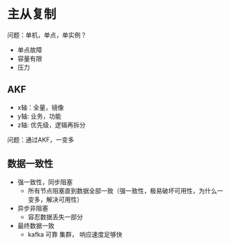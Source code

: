# 主从复制

问题：单机，单点，单实例？

- 单点故障
- 容量有限
- 压力

## AKF

- x轴：全量，镜像
- y轴: 业务，功能
- z轴: 优先级，逻辑再拆分

问题：通过AKF，一变多

## 数据一致性

- 强一致性，同步阻塞
    - 所有节点阻塞直到数据全部一致（强一致性，极易破坏可用性，为什么一变多，解决可用性）
- 异步非阻塞
    - 容忍数据丢失一部分
- 最终数据一致
    - kafka 可靠 集群， 响应速度足够快